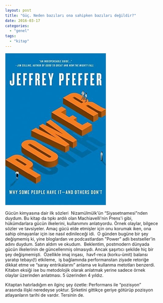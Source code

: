 ```yaml
---
layout: post
title: "Güç. Neden bazıları ona sahipken bazıları değildir?"
date: 2016-03-17
categories: 
  - "genel"
tags: 
  - "kitap"
---
```


![image](/images/tumblr_inline_o46xk6NUd01r4exmc_540.jpg)

Gücün kimyasına dair ilk sözleri  Nizamülmülk'ün “Siyasetnamesi"nden duydum. Bu kitap da tıpkı ardılı olan Machiavelli'nin Prens'i gibi, hükümdarlara gücün ilkelerini, kullanımını anlatıyordu. Örnek olaylar, bilgece sözler ve tavsiyeler. Amaç gücü elde etmişler için onu korumak iken, ona sahip olmayanlar için ise nasıl edinileceği idi.  O günden bugüne bir şey değişmemiş ki, yine bloglardan ve podcastlardan "Power” adlı bestseller'in adını duydum. Satın aldım ve okudum.  Beklentim, postmodern dünyada gücün ilkelerinin de güncellenmiş olmasıydı. Ancak şaşırtıcı şekilde hiç bir şey değişmemişti.  Özellikle imaj inşası,  havf-reca (korku-ümit) balansı yaratıp tebayı(!) etkileme,  iş bağlamında performanstan ziyade retoriğe dikkat etme ve “saray entrikalarını” anlama ve kullanma metotları benzerdi. Kitabın eksiği ise bu metodolojik olarak anlatmak yerine sadece örnek olaylar üzerinden anlatması. 5 üzerinden 4 yıldız.

Kitaptan hatırladığım en ilginç şey özetle: Performans ile “pozisyon” arasında ilişki neredeyse yoktur. Şirketini gittikçe geriye götürüp pozisyon atlayanların tarihi de vardır. Tersinin de.
